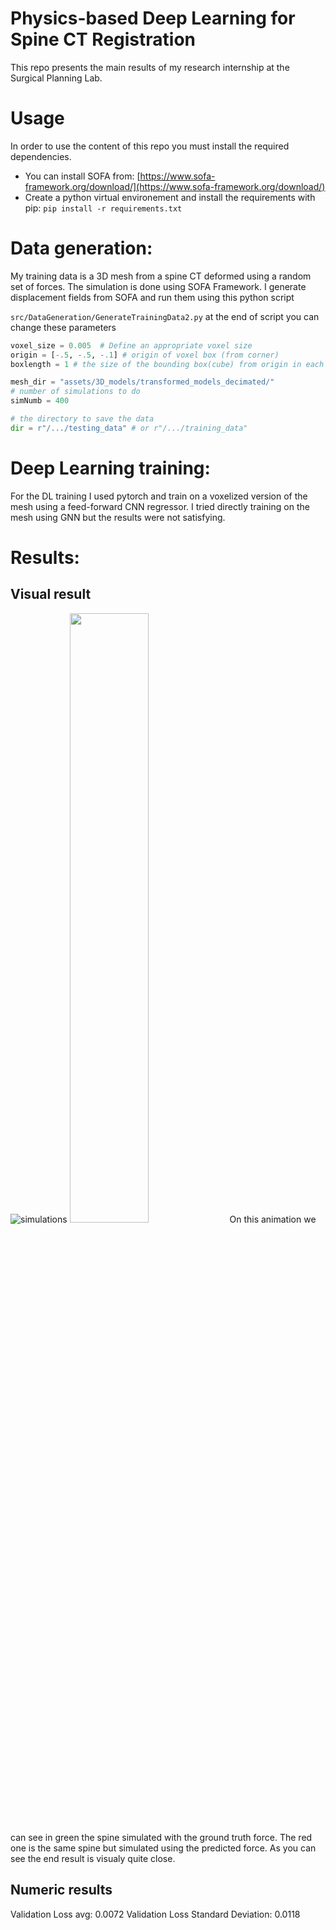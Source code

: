 # Physics-based Deep Learning for Spine CT Registration
This repo presents the main results of my research internship at the Surgical Planning Lab.

# Usage
In order to use the content of this repo you must install the required dependencies.
- You can install SOFA from: [https://www.sofa-framework.org/download/](https://www.sofa-framework.org/download/)
- Create a python virtual environement and install the requirements with pip: ```pip install -r requirements.txt```

# Data generation:
My training data is a 3D mesh from a spine CT deformed using a random set of forces.
The simulation is done using SOFA Framework.
I generate displacement fields from SOFA and run them using this python script

```src/DataGeneration/GenerateTrainingData2.py```
at the end of script you can change these parameters
```py
voxel_size = 0.005  # Define an appropriate voxel size
origin = [-.5, -.5, -.1] # origin of voxel box (from corner)
boxlength = 1 # the size of the bounding box(cube) from origin in each direction

mesh_dir = "assets/3D_models/transformed_models_decimated/"
# number of simulations to do
simNumb = 400

# the directory to save the data
dir = r"/.../testing_data" # or r"/.../training_data"

```



# Deep Learning training:
For the DL training I used pytorch and train on a voxelized version of the mesh using a feed-forward CNN regressor.
I tried directly training on the mesh using GNN but the results were not satisfying. 

# Results:

## Visual result
![simulations](assets/images/simulation.gif)
<img src="assets/images/simulation.gif" width=50%>
On this animation we can see in green the spine simulated with the ground truth force.
The red one is the same spine but simulated using the predicted force.
As you can see the end result is visualy quite close.

## Numeric results

Validation Loss avg: 0.0072
Validation Loss Standard Deviation: 0.0118
